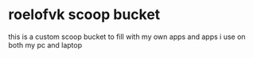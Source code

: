 # roelofvk scoop bucket

this is a custom scoop bucket to fill with my own apps and apps i use on both my pc and laptop
